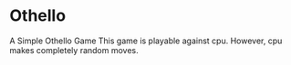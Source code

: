 # Othello
A Simple Othello Game
This game is playable against cpu.
However, cpu makes completely random moves.

